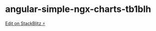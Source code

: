 # angular-simple-ngx-charts-tb1blh

[Edit on StackBlitz ⚡️](https://stackblitz.com/edit/angular-simple-ngx-charts-tb1blh)